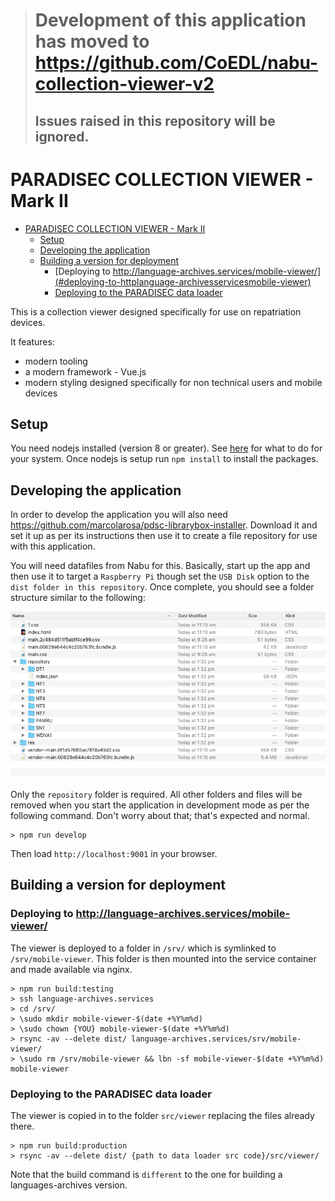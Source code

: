 > # Development of this application has moved to https://github.com/CoEDL/nabu-collection-viewer-v2
>
> ## Issues raised in this repository will be ignored.

# PARADISEC COLLECTION VIEWER - Mark II

- [PARADISEC COLLECTION VIEWER - Mark II](#paradisec-collection-viewer---mark-ii)
  - [Setup](#setup)
  - [Developing the application](#developing-the-application)
  - [Building a version for deployment](#building-a-version-for-deployment)
    - [Deploying to http://language-archives.services/mobile-viewer/](#deploying-to-httplanguage-archivesservicesmobile-viewer)
    - [Deploying to the PARADISEC data loader](#deploying-to-the-paradisec-data-loader)

This is a collection viewer designed specifically for use on repatriation devices.

It features:

-   modern tooling
-   a modern framework - Vue.js
-   modern styling designed specifically for non technical users and mobile devices

## Setup

You need nodejs installed (version 8 or greater). See [here](https://nodejs.org/en/download/) for what to do for your
system. Once nodejs is setup run `npm install` to install the packages.

## Developing the application

In order to develop the application you will also need https://github.com/marcolarosa/pdsc-librarybox-installer. Download it and set it up as per its instructions then use it to
create a file repository for use with this application.

You will need datafiles from Nabu for this. Basically, start up the app and then use it to target
a `Raspberry Pi` though set the `USB Disk` option to the `dist folder in this repository`. Once complete,
you should see a folder structure similar to the following:

![folder-structure](folder-structure.png)

Only the `repository` folder is required. All other folders and files will be removed when
you start the application in development mode as per the following command. Don't worry
about that; that's expected and normal.

```
> npm run develop
```

Then load `http://localhost:9001` in your browser.

## Building a version for deployment

### Deploying to http://language-archives.services/mobile-viewer/

The viewer is deployed to a folder in `/srv/` which is symlinked to `/srv/mobile-viewer`. This folder
is then mounted into the service container and made available via nginx.

```
> npm run build:testing
> ssh language-archives.services
> cd /srv/
> \sudo mkdir mobile-viewer-$(date +%Y%m%d)
> \sudo chown {YOU} mobile-viewer-$(date +%Y%m%d)
> rsync -av --delete dist/ language-archives.services/srv/mobile-viewer/
> \sudo rm /srv/mobile-viewer && lbn -sf mobile-viewer-$(date +%Y%m%d) mobile-viewer
```

### Deploying to the PARADISEC data loader

The viewer is copied in to the folder `src/viewer` replacing the files already there.

```
> npm run build:production
> rsync -av --delete dist/ {path to data loader src code}/src/viewer/
```

Note that the build command is `different` to the one for building a languages-archives version.
